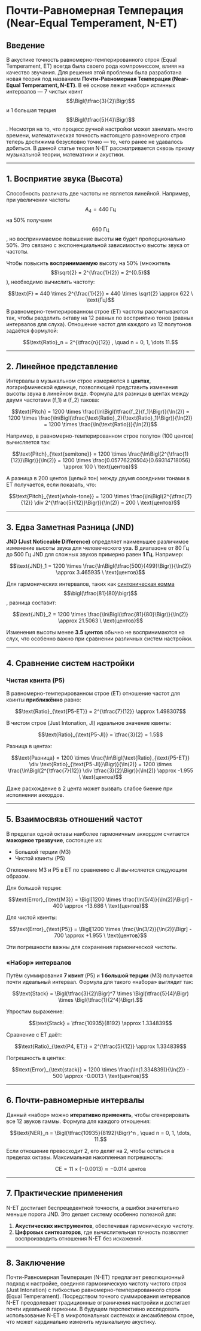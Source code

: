 # Почти-Равномерная Темперация (Near-Equal Temperament, N-ET)

## Введение

В акустике точность равномерно-темперированного строя (Equal Temperament, ET) всегда была своего рода компромиссом, влияя на качество звучания. Для решения этой проблемы была разработана новая теория под названием **Почти-Равномерная Темперация (Near-Equal Temperament, N-ET)**. В её основе лежит «набор» истинных интервалов — 7 чистых квинт $$\Bigl(\tfrac{3}{2}\Bigr)$$ и 1 большая терция $$\Bigl(\tfrac{5}{4}\Bigr)$$. Несмотря на то, что процесс ручной настройки может занимать много времени, математическая точность настоящего равномерного строя теперь достижима безусловно точно — то, чего ранее не удавалось добиться. В данной статье теория N-ET рассматривается сквозь призму музыкальной теории, математики и акустики.

---

## 1. Восприятие звука (Высота)

Способность различать две частоты не является линейной. Например, при увеличении частоты $$A_4 = 440 \text{ Гц}$$ на 50% получаем $$660 \text{ Гц}$$, но воспринимаемое повышение высоты **не** будет пропорционально 50%. Это связано с экспоненциальной зависимостью высоты звука от частоты.

Чтобы повысить **воспринимаемую** высоту на 50% (множитель $$\sqrt{2} = 2^{\frac{1}{2}} = 2^{0.5}$$), необходимо вычислить частоту:

```math
\text{F} = 440 \times 2^{\frac{1}{2}} = 440 \times \sqrt{2} \approx 622 \ \text{Гц}
```

В равномерно-темперированном строе (ET) частоты рассчитываются так, чтобы разделить октаву на 12 равных по восприятию тонов (равных интервалов для слуха). Отношение частот для каждого из 12 полутонов задаётся формулой:

```math
\text{Ratio}_n = 2^{\tfrac{n}{12}} , \quad n = 0, 1, \dots 11.
```

---

## 2. Линейное представление

Интервалы в музыкальном строе измеряются в **центах**, логарифмической единице, позволяющей представить изменения высоты звука в линейном виде. Формула для разницы в центах между двумя частотами \(f_1\) и \(f_2\) такова:

```math
\text{Pitch} 
= 1200 \times \frac{\ln\Bigl(\tfrac{f_2}{f_1}\Bigr)}{\ln(2)} 
= 1200 \times \frac{\ln\Bigl(\tfrac{\text{Ratio}_2}{\text{Ratio}_1}\Bigr)}{\ln(2)} 
= 1200 \times \frac{\ln(\text{Ratio})}{\ln(2)}
```

Например, в равномерно-темперированном строе полутон (100 центов) вычисляется так:

```math
\text{Pitch}_{\text{semitone}} 
= 1200 \times \frac{\ln\Bigl(2^{\tfrac{1}{12}}\Bigr)}{\ln(2)} 
= 1200 \times \frac{0.05776226504}{0.69314718056} 
\approx 100 \ \text{центов}
```

А разница в 200 центов (целый тон) между двумя соседними тонами в ET получается, если показать, что:

```math
\text{Pitch}_{\text{whole-tone}} 
= 1200 \times \frac{\ln\Bigl(2^{\tfrac{7}{12}} \div 2^{\tfrac{5}{12}}\Bigr)}{\ln(2)} 
= 200 \ \text{центов}
```

---

## 3. Едва Заметная Разница (JND)

**JND (Just Noticeable Difference)** определяет наименьшее различимое изменение высоты звука для человеческого уха. В диапазоне от 80 Гц до 500 Гц JND для сложных звуков примерно равен **1 Гц**. Например:

```math
\text{JND}_1 = 1200 \times \frac{\ln\Bigl(\tfrac{500}{499}\Bigr)}{\ln(2)} \approx 3.465935 \ \text{центов}
```

Для гармонических интервалов, таких как [синтоническая комма](https://ru.wikipedia.org/wiki/Синтоническая_комма) $$\bigl(\tfrac{81}{80}\bigr)$$, разница составит:

```math
\text{JND}_2 = 1200 \times \frac{\ln\Bigl(\tfrac{81}{80}\Bigr)}{\ln(2)} \approx 21.5063 \ \text{центов}
```

Изменения высоты менее **3.5 центов** обычно не воспринимаются на слух, что особенно важно при сравнении различных систем настройки.

---

## 4. Сравнение систем настройки

### Чистая квинта (P5)

В равномерно-темперированном строе (ET) отношение частот для квинты **приближённо** равно:

```math
\text{Ratio}_{\text{P5-ET}} = 2^{\tfrac{7}{12}} \approx 1.498307
```

В чистом строе (Just Intonation, JI) идеальное значение квинты:

```math
\text{Ratio}_{\text{P5-JI}} = \tfrac{3}{2} = 1.5
```

Разница в центах:

```math
\text{Разница} = 1200 \times \frac{\ln\Bigl(\text{Ratio}_{\text{P5-ET}} \div \text{Ratio}_{\text{P5-JI}}\Bigr)}{\ln(2)}
= 1200 \times \frac{\ln\Bigl(2^{\tfrac{7}{12}} \div \tfrac{3}{2}\Bigr)}{\ln(2)} \approx -1.955 \ \text{центов}
```

Даже расхождение в 2 цента может вызвать слабое биение при исполнении аккордов.

---

## 5. Взаимосвязь отношений частот

В пределах одной октавы наиболее гармоничным аккордом считается **мажорное трезвучие**, состоящее из:

- Большой терции (M3)
- Чистой квинты (P5)

Отклонение M3 и P5 в ET по сравнению с JI вычисляется следующим образом.

Для большой терции:

```math
\text{Error}_{\text{M3}} = \Bigl[1200 \times \frac{\ln(5/4)}{\ln(2)}\Bigr] - 400 \approx -13.686 \ \text{центов}
```

Для чистой квинты:

```math
\text{Error}_{\text{P5}} = \Bigl[1200 \times \frac{\ln(3/2)}{\ln(2)}\Bigr] - 700 \approx +1.955 \ \text{центов}
```

Эти погрешности важны для сохранения гармонической чистоты.

### «Набор» интервалов

Путём суммирования **7 квинт** (P5) и **1 большой терции** (M3) получается почти идеальный интервал. Формула для такого «набора» выглядит так:

```math
\text{Stack} = \Bigl(\tfrac{3}{2}\Bigr)^7 \times \Bigl(\tfrac{5}{4}\Bigr) \times \Bigl(\tfrac{1}{2^4}\Bigr).
```

Упростим выражение:

```math
\text{Stack} = \tfrac{10935}{8192} \approx 1.334839
```

Сравнение с ET даёт:

```math
\text{Ratio}_{\text{P4, ET}} = 2^{\tfrac{5}{12}} \approx 1.334839
```

Погрешность в центах:

```math
\text{Error}_{\text{stack}} 
= 1200 \times \frac{\ln(1.334839)}{\ln(2)} - 500 
\approx -0.0013 \ \text{центов}
```

---

## 6. Почти-равномерные интервалы

Данный «набор» можно **итеративно применять**, чтобы сгенерировать все 12 звуков гаммы. Формула для каждого отношения:

```math
\text{NER}_n = \Bigl(\tfrac{10935}{8192}\Bigr)^n , \quad n = 0, 1, \dots, 11.
```

Если отношение превосходит 2, его делят на 2, чтобы остаться в пределах октавы. Максимальная накопленная погрешность:

```math
\text{CE} = 11 \times (-0.0013) \approx -0.014 \ \text{центов}
```

---

## 7. Практические применения

N-ET достигает беспрецедентной точности, а ошибки значительно меньше порога JND. Это делает систему особенно полезной для:

1. **Акустических инструментов**, обеспечивая гармоническую чистоту.  
2. **Цифровых синтезаторов**, где вычислительная точность позволяет воспроизводить отношения N-ET без искажений.

---

## 8. Заключение

Почти-Равномерная Темперация (N-ET) предлагает революционный подход к настройке, соединяя гармоническую чистоту чистого строя (Just Intonation) с гибкостью равномерно-темперированного строя (Equal Temperament). Посредством точного суммирования интервалов N-ET преодолевает традиционные ограничения настройки и достигает почти идеальной гармонии. В будущем перспективно исследовать использование N-ET в микротональных системах и ансамблевом строе, что может кардинально изменить музыкальную акустику.
